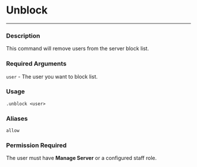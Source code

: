 # Unblock
---
### Description
This command will remove users from the server block list.
### Required Arguments
`user` - The user you want to block list.
### Usage
```
.unblock <user>
```
### Aliases
`allow`
### Permission Required
The user must have **Manage Server** or a configured staff role.
